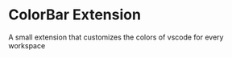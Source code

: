 # ColorBar Extension    

A small extension that customizes the colors of vscode for every workspace

